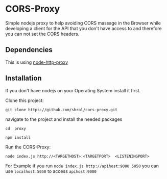 # CORS-Proxy

Simple nodejs proxy to help avoiding CORS massage in the Browser while developing a client for the API that you don't have access to and therefore you can not set the CORS headers.

## Dependencies
This is using [node-http-proxy](https://github.com/nodejitsu/node-http-proxy)

## Installation
If you don't have nodejs on your Operating System install it first.

Clone this project:

`git clone https://github.com/shral/cors-proxy.git`

navigate to the project and install the needed packages

`cd  proxy`

`npm install`

Run the CORS-Proxy:

`node index.js http://<TARGETHOST>:<TARGETPORT>  <LISTENINGPORT>`

For Example if you run `node index.js http://apihost:9000 5050` you  can use `localhost:5050` to access `apihost:9000`


